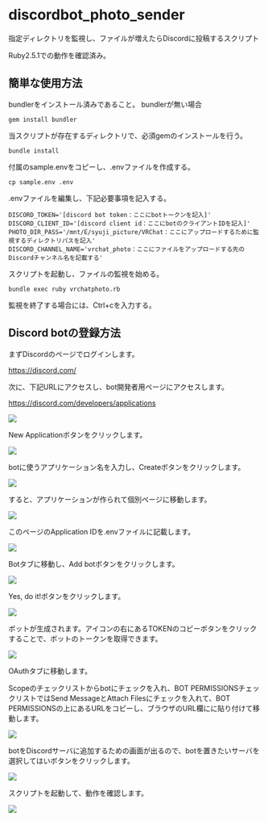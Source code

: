 # discordbot_photo_sender
指定ディレクトリを監視し、ファイルが増えたらDiscordに投稿するスクリプト

Ruby2.5.1での動作を確認済み。

## 簡単な使用方法

bundlerをインストール済みであること。
bundlerが無い場合

    gem install bundler

当スクリプトが存在するディレクトリで、必須gemのインストールを行う。

    bundle install
  
付属のsample.envをコピーし、.envファイルを作成する。

    cp sample.env .env

.envファイルを編集し、下記必要事項を記入する。

    DISCORD_TOKEN='[discord bot token：ここにbotトークンを記入]'
    DISCORD_CLIENT_ID='[discord client id：ここにbotのクライアントIDを記入]'
    PHOTO_DIR_PASS='/mnt/E/syuji_picture/VRChat：ここにアップロードするために監視するディレクトリパスを記入'
    DISCORD_CHANNEL_NAME='vrchat_photo：ここにファイルをアップロードする先のDiscordチャンネル名を記載する'

スクリプトを起動し、ファイルの監視を始める。

    bundle exec ruby vrchatphoto.rb

監視を終了する場合には、Ctrl+cを入力する。


## Discord botの登録方法

まずDiscordのページでログインします。

<https://discord.com/>

次に、下記URLにアクセスし、bot開発者用ページにアクセスします。


<https://discord.com/developers/applications>


![](image/2021-08-02-00-07-39.png)

New Applicationボタンをクリックします。

![](image/2021-08-02-00-08-29.png)

botに使うアプリケーション名を入力し、Createボタンをクリックします。

![](image/2021-08-02-00-08-52.png)

すると、アプリケーションが作られて個別ページに移動します。

![](image/2021-08-02-00-09-52.png)

このページのApplication IDを.envファイルに記載します。

![](image/2021-08-02-00-10-08.png)

Botタブに移動し、Add botボタンをクリックします。

![](image/2021-08-02-00-10-20.png)

Yes, do it!ボタンをクリックします。

![](image/2021-08-02-00-11-04.png)

ボットが生成されます。アイコンの右にあるTOKENのコピーボタンをクリックすることで、ボットのトークンを取得できます。

![](image/2021-08-02-00-12-57.png)

OAuthタブに移動します。

Scopeのチェックリストからbotにチェックを入れ、BOT PERMISSIONSチェックリストではSend MessageとAttach Filesにチェックを入れて、BOT PERMISSIONSの上にあるURLをコピーし、ブラウザのURL欄にに貼り付けて移動します。

![](image/2021-08-02-00-14-32.png)

botをDiscordサーバに追加するための画面が出るので、botを置きたいサーバを選択してはいボタンをクリックします。

![](image/2021-08-03-16-51-12.png)

スクリプトを起動して、動作を確認します。

![](image/2021-08-02-00-18-06.png)

